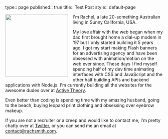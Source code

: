 type:: page
published:: true
title:: Test Post
style:: default-page

<img src="./img/me.jpg" style="width: 200px; height: 200px; float: left; margin-right: 15px; margin-bottom: 5px;" />

I'm Rachel, a late 20-something Australian living in Sunny California, USA.

My love affair with the web began when my dad first brought home a dial-up modem in '97 but I only started building it 5 years ago. I got my start making Flash banners for an advertising agency and have been obsessed with animation/motion on the web ever since. These days I find myself spending half of my dev time animating interfaces with CSS and JavaScript and the other half building APIs and backend applications with Node.js. I'm currently building all the websites for the awesome dudes over at <a href="http://activetheory.net">Active Theory</a>.

Even better than coding is spending time with my amazing husband, going to the beach, buying leopard print clothing and obsessing over eyebrow makeup.

If you are not a recruiter or a creep and would like to contact me, I'm pretty chatty over at <a href="http://twitter.com/rachsmithtweets">Twitter</a>, or you can send me an email at <a href="mailto:contact@rachsmith.com">contact@rachsmith.com</a>.